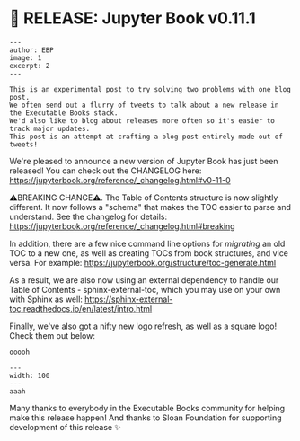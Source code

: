 # 🚀 RELEASE: Jupyter Book v0.11.1

```{post} 2021-06-05
---
author: EBP
image: 1
excerpt: 2
---
```

```{note}
This is an experimental post to try solving two problems with one blog post.
We often send out a flurry of tweets to talk about a new release in the Executable Books stack.
We'd also like to blog about releases more often so it's easier to track major updates.
This post is an attempt at crafting a blog post entirely made out of tweets!
```

We're pleased to announce a new version of Jupyter Book has just been released! You can check out the CHANGELOG here: https://jupyterbook.org/reference/_changelog.html#v0-11-0

⚠BREAKING CHANGE⚠.
The Table of Contents structure is now slightly different. It now follows a "schema" that makes the TOC easier to parse and understand. See the changelog for details: https://jupyterbook.org/reference/_changelog.html#breaking

In addition, there are a few nice command line options for *migrating* an old TOC to a new one, as well as creating TOCs from book structures, and vice versa. For example: https://jupyterbook.org/structure/toc-generate.html

As a result, we are also now using an external dependency to handle our Table of Contents - sphinx-external-toc, which you may use on your own with Sphinx as well: https://sphinx-external-toc.readthedocs.io/en/latest/intro.html

Finally, we've also got a nifty new logo refresh, as well as a square logo!
Check them out below:

```{figure} https://github.com/executablebooks/jupyter-book/blob/master/docs/images/logo-wide.svg?raw=true
ooooh
```

```{figure} https://github.com/executablebooks/jupyter-book/blob/master/docs/images/logo-square.svg?raw=true
---
width: 100
---
aaah
```

Many thanks to everybody in the Executable Books community for helping make this release happen! And thanks to Sloan Foundation for supporting development of this release ✨
